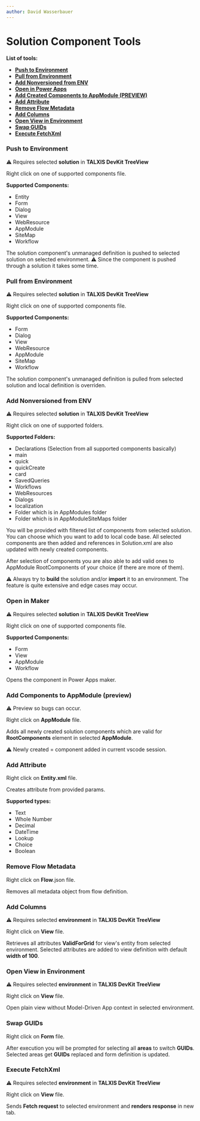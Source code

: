 ```yaml
---
author: David Wasserbauer
---
```


# Solution Component Tools

**List of tools:**
- **[Push to Environment](#push-to-environment)**
- **[Pull from Environment](#pull-from-environment)**
- **[Add Nonversioned from ENV](#add-nonversioned-from-env)**
- **[Open in Power Apps](#open-in-power-apps)**
- **[Add Created Components to AppModule (PREVIEW)](#add-created-components-to-appmodule-preview)**
- **[Add Attribute](#add-attribute)**
- **[Remove Flow Metadata](#remove-flow-metadata)**
- **[Add Columns](#add-columns)**
- **[Open View in Environment](#open-view-in-environment)**
- **[Swap GUIDs](#swap-guids)**
- **[Execute FetchXml](#execute-fetchxml)**


### **Push to Environment**
:warning: Requires selected **solution** in **TALXIS DevKit TreeView**

Right click on one of supported components file.

**Supported Components:**
- Entity
- Form
- Dialog
- View
- WebResource
- AppModule
- SiteMap
- Workflow

The solution component's unmanaged definition is pushed to selected solution on selected environment.
:warning: Since the component is pushed through a solution it takes some time.

### **Pull from Environment**
:warning: Requires selected **solution** in **TALXIS DevKit TreeView**

Right click on one of supported components file.

**Supported Components:**
- Form
- Dialog
- View
- WebResource
- AppModule
- SiteMap
- Workflow

The solution component's unmanaged definition is pulled from selected solution and local definition is overriden.

### **Add Nonversioned from ENV**
:warning: Requires selected **solution** in **TALXIS DevKit TreeView**

Right click on one of supported folders.

**Supported Folders:**
- Declarations (Selection from all supported components basically)
- main
- quick
- quickCreate
- card
- SavedQueries
- Workflows
- WebResources
- Dialogs
- localization
- Folder which is in AppModules folder
- Folder which is in AppModuleSiteMaps folder

You will be provided with filtered list of components from selected solution. You can choose which you want to add to local code base. 
All selected components are then added and references in Solution.xml are also updated with newly created components.

After selection of components you are also able to add valid ones to AppModule RootComponents of your choice (if there are more of them).

:warning: Always try to **build** the solution and/or **import** it to an environment. The feature is quite extensive and edge cases may occur.

### **Open in Maker**
:warning: Requires selected **solution** in **TALXIS DevKit TreeView**

Right click on one of supported components file.

**Supported Components:**
- Form
- View
- AppModule
- Workflow

Opens the component in Power Apps maker.

### **Add Components to AppModule (preview)**
:warning: Preview so bugs can occur.

Right click on **AppModule** file.

Adds all newly created solution components which are valid for **RootComponents** element in selected **AppModule**.

:warning: Newly created = component added in current vscode session.


### **Add Attribute**
Right click on **Entity.xml** file.

Creates attribute from provided params.

**Supported types:**
- Text
- Whole Number
- Decimal
- DateTime
- Lookup
- Choice
- Boolean

### **Remove Flow Metadata**
Right click on **Flow**.json file.

Removes all metadata object from flow definition.

### **Add Columns**
:warning: Requires selected **environment** in **TALXIS DevKit TreeView**

Right click on **View** file.

Retrieves all attributes **ValidForGrid** for view's entity from selected environment.
Selected attributes are added to view definition with default **width of 100**.


### **Open View in Environment**
:warning: Requires selected **environment** in **TALXIS DevKit TreeView**

Right click on **View** file.

Open plain view without Model-Driven App context in selected environment.

### **Swap GUIDs**
Right click on **Form** file.

After execution you will be prompted for selecting all **areas** to switch **GUIDs**. 
Selected areas get **GUIDs** replaced and form definition is updated.

### **Execute FetchXml**
:warning: Requires selected **environment** in **TALXIS DevKit TreeView**

Right click on **View** file.

Sends **Fetch request** to selected environment and **renders response** in new tab.